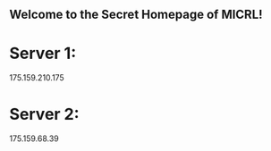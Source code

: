## Welcome to the Secret Homepage of MICRL!
# Server 1:
175.159.210.175
# Server 2:
175.159.68.39







